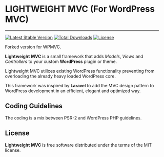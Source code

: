 # LIGHTWEIGHT MVC (For WordPress MVC)
--------------------------------

[![Latest Stable Version](https://poser.pugx.org/10quality/wpmvc-mvc/v/stable)](https://packagist.org/packages/10quality/wpmvc-mvc)
[![Total Downloads](https://poser.pugx.org/10quality/wpmvc-mvc/downloads)](https://packagist.org/packages/10quality/wpmvc-mvc)
[![License](https://poser.pugx.org/10quality/wpmvc-mvc/license)](https://packagist.org/packages/10quality/wpmvc-mvc)

Forked version for WPMVC.

**Lightweight MVC** is a small framework that adds *Models*, *Views* and *Controllers* to your custom **WordPress** plugin or theme.

Lightweight MVC utilices existing WordPress functionality preventing from overloading the already heavy loaded WordPress core.

This framework was inspired by **Laravel** to add the MVC design pattern to WordPress development in an efficient, elegant and optimized way.

## Coding Guidelines

The coding is a mix between PSR-2 and WordPress PHP guidelines.

## License

**Lightweight MVC** is free software distributed under the terms of the MIT license.